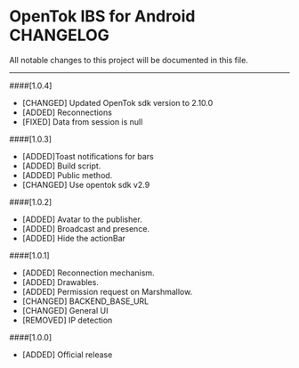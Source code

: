# OpenTok IBS for Android CHANGELOG
All notable changes to this project will be documented in this file.

--------------------------------------
####[1.0.4]
* [CHANGED] Updated OpenTok sdk version to 2.10.0
* [ADDED] Reconnections
* [FIXED] Data from session is null

####[1.0.3]

* [ADDED]Toast notifications for bars
* [ADDED] Build script.
* [ADDED] Public method.
* [CHANGED] Use opentok sdk v2.9

 
####[1.0.2]

* [ADDED] Avatar to the publisher.
* [ADDED] Broadcast and presence.
* [ADDED] Hide the actionBar

####[1.0.1]

* [ADDED] Reconnection mechanism.
* [ADDED] Drawables.
* [ADDED] Permission request on Marshmallow.
* [CHANGED] BACKEND_BASE_URL
* [CHANGED] General UI
* [REMOVED] IP detection
 
####[1.0.0]

* [ADDED] Official release


